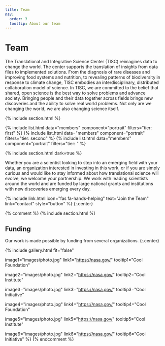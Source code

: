 ```yaml
---
title: Team
nav:
  order: 3
  tooltip: About our team
---
```


# <i class="fas fa-users"></i>Team

The Translational and Integrative Science Center (TISC) reimagines data to change the world.
The center supports the translation of insights from data files to implemented solutions.
From the diagnosis of rare diseases and improving food systems and nutrition, to revealing patterns of biodiversity in response to climate change, TISC embodies an interdisciplinary, distributed collaboration model of science.
In TISC, we are committed to the belief that shared, open science is the best way to solve problems and advance society.
Bringing people and their data together across fields brings new discoveries and the ability to solve real world problems.
Not only are we changing the world, we are also changing science itself.

{% include section.html %}

{% include list.html data="members" component="portrait" filters="tier: first" %}
{% include list.html data="members" component="portrait" filters="tier: second" %}
{% include list.html data="members" component="portrait" filters="tier: " %}

{% include section.html dark=true %}

Whether you are a scientist looking to step into an emerging field with your data, an organization interested in investing in this work, or if you are simply curious and would like to stay informed about how translational science will evolve, we welcome your partnership. We work with leading scientists around the world and are funded by large national grants and institutions with new discoveries emerging every day.

{%
  include link.html
  icon="fas fa-hands-helping"
  text="Join the Team"
  link="contact"
  style="button"
%}
{:.center}

{% comment %}
{% include section.html %}

## Funding

Our work is made possible by funding from several organizations.
{:.center}

{%
  include gallery.html
  fit="false"

  image1="images/photo.jpg"
  link1="https://nasa.gov/"
  tooltip1="Cool Foundation"

  image2="images/photo.jpg"
  link2="https://nasa.gov/"
  tooltip2="Cool Institute"

  image3="images/photo.jpg"
  link3="https://nasa.gov/"
  tooltip3="Cool Initiative"

  image4="images/photo.jpg"
  link4="https://nasa.gov/"
  tooltip4="Cool Foundation"

  image5="images/photo.jpg"
  link5="https://nasa.gov/"
  tooltip5="Cool Institute"

  image6="images/photo.jpg"
  link6="https://nasa.gov/"
  tooltip6="Cool Initiative"
%}
{% endcomment %}
